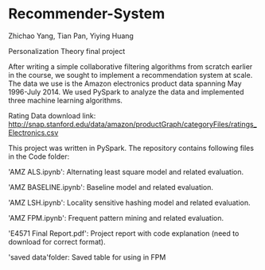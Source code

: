 # Recommender-System
Zhichao Yang, Tian Pan, Yiying Huang

Personalization Theory final project

After writing a simple collaborative filtering algorithms from scratch earlier in the course, we sought to implement a recommendation system at scale. The data we use is the Amazon electronics product data spanning May 1996-July 2014. We used PySpark to analyze the data and implemented three machine learning algorithms.

Rating Data download link: http://snap.stanford.edu/data/amazon/productGraph/categoryFiles/ratings_Electronics.csv

This project was written in PySpark. The repository contains following files in the Code folder:

'AMZ ALS.ipynb': Alternating least square model and related evaluation.

'AMZ BASELINE.ipynb': Baseline model and related evaluation.

'AMZ LSH.ipynb': Locality sensitive hashing model and related evaluation.

'AMZ FPM.ipynb': Frequent pattern mining and related evaluation.

'E4571 Final Report.pdf': Project report with code explanation (need to download for correct format).

'saved data'folder: Saved table for using in FPM
